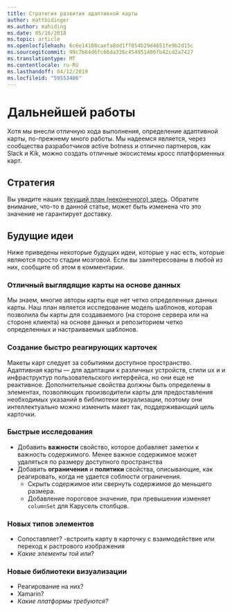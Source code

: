 ```yaml
---
title: Стратегия развития адаптивной карты
author: matthidinger
ms.author: mahiding
ms.date: 05/16/2018
ms.topic: article
ms.openlocfilehash: 6c6e14108caefa8dd1ff854b29d4651fe9b2d15c
ms.sourcegitcommit: 99c7b64d6fc66da336c454951406fb42cd2a7427
ms.translationtype: MT
ms.contentlocale: ru-RU
ms.lasthandoff: 04/12/2019
ms.locfileid: "59553486"
---
```

# <a name="future-work"></a>Дальнейшей работы

Хотя мы внесли отличную хода выполнения, определение адаптивной карты, по-прежнему много работы. Мы надеемся является, через сообщества разработчиков active botness и отлично партнеров, как Slack и Kik, можно создать отличные экосистемы кросс платформенных карт.

## <a name="roadmap"></a>Стратегия

Вы увидите наших [текущий план (неконечного) здесь](https://github.com/Microsoft/AdaptiveCards/projects/8). Обратите внимание, что-то в данной статье, может быть изменена что это значение не гарантирует доставку.

## <a name="future-ideas"></a>Будущие идеи

Ниже приведены некоторые будущих идеи, которые у нас есть, которые являются просто стадии мозговой. Если вы заинтересованы в любой из них, сообщите об этом в комментарии.

### <a name="great-looking-cards-from-data"></a>Отличный выглядящие карты на основе данных

Мы знаем, многие авторы карты еще нет четко определенных данных карты. Наш план является исследование модель шаблонов, которая позволила бы карты для создаваемого (на стороне сервера или на стороне клиента) на основе данных и репозиторием четко определенных и настраиваемых шаблонов.

### <a name="make-cards-responsive"></a>Создание быстро реагирующих карточек

Макеты карт следует за событиями доступное пространство. Адаптивная карты — для адаптации к различных устройств, стили ux и и инфраструктур пользовательского интерфейса, но они еще не реактивное. Дополнительные свойства должны быть определены в элементах, позволяющих производители карты для предоставления необходимых указаний в библиотеки визуализации, поэтому они интеллектуально можно изменить макет так, поддерживающий цель карточки.

### <a name="responsive-exploration"></a>Быстрые исследования

* Добавить **важности** свойство, которое добавляет заметки к важность содержимого. Менее важное содержимое может удаляться по размеру доступного пространства
* Добавить **ограничения** и **политики** свойства, описывающие, как реагировать, когда не удается соблюсти ограничения. 
  * Скрыть содержимое или свернуть содержимое до меньшего размера.
  * Добавление пороговое значение, при превышении изменяет `columnSet` для Карусель столбцов.

### <a name="new-element-types"></a>Новых типов элементов

* Сопоставляет? -встроить карту в карточку с взаимодействие или переход к растрового изображения
* *Какие элементы той или*?

### <a name="new-rendering-libraries"></a>Новые библиотеки визуализации

* Реагирование на них?
* Xamarin?
* *Какие платформы требуются?*
